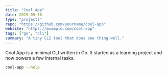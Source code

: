 ```yaml
---
title: "Cool App"
date: 2025-09-16
type: "projects"
repo: "https://github.com/yourname/cool-app"
website: "https://example.com/cool-app"
tags: ["go", "cli"]
summary: "A tiny CLI tool that does one thing well."
---
```


Cool App is a minimal CLI written in Go. It started as a learning project and now powers a few internal tasks.

```bash
cool-app --help
```
